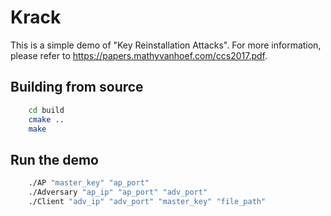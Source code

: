# Krack

This is a simple demo of "Key Reinstallation Attacks".  For more information, please refer to https://papers.mathyvanhoef.com/ccs2017.pdf.  

## 
## Building from source
```sh
    cd build
    cmake ..
    make
```
## Run the demo
```sh
    ./AP "master_key" "ap_port"
    ./Adversary "ap_ip" "ap_port" "adv_port"
    ./Client "adv_ip" "adv_port" "master_key" "file_path" 
```

